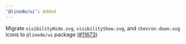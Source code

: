 ```yaml
---
'@linode/ui': Added
---
```


Migrate `visibilityHide.svg`, `visibilityShow.svg`, and `chevron-down.svg` icons to `@linode/ui` package ([#11673](https://github.com/linode/manager/pull/11673))

